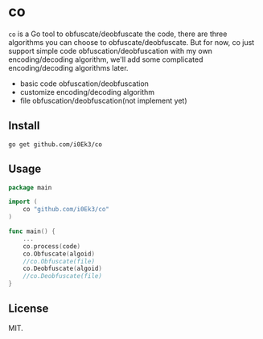 # co

`co` is a Go tool to obfuscate/deobfuscate the code, there are three algorithms you can choose to obfuscate/deobfuscate. But for now, co just support simple code obfuscation/deobfuscation with my own encoding/decoding algorithm, we'll add some complicated encoding/decoding algorithms later.

- basic code obfuscation/deobfuscation
- customize encoding/decoding algorithm
- file obfuscation/deobfuscation(not implement yet)

## Install

`go get github.com/i0Ek3/co`

## Usage

```Go
package main

import (
    co "github.com/i0Ek3/co"
)

func main() {
    ...
    co.process(code)
    co.Obfuscate(algoid)
    //co.Obfuscate(file)
    co.Deobfuscate(algoid)
    //co.Deobfuscate(file)
}
```

## License

MIT.
